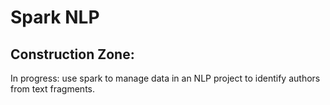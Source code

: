 # Spark NLP

## Construction Zone:

In progress: use spark to manage data in an NLP project to identify authors from text fragments.
